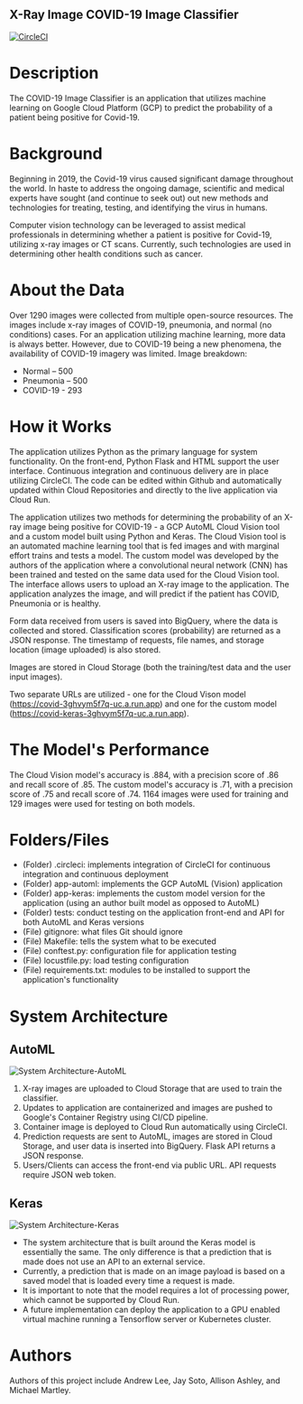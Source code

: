 ## X-Ray Image COVID-19 Image Classifier

[![CircleCI](https://circleci.com/gh/andrewlee8247/computer-vision-covid-19/tree/development.svg?style=svg)](https://circleci.com/gh/andrewlee8247/computer-vision-covid-19/tree/development)

# Description

The COVID-19 Image Classifier is an application that utilizes machine learning 
on Google Cloud Platform (GCP) to predict the probability of a patient being positive for Covid-19. 

# Background

Beginning in 2019, the Covid-19 virus caused significant damage throughout the 
world. In haste to address the ongoing damage, scientific and medical experts have sought (and continue to seek out)
out new methods and technologies for treating, testing, and identifying the virus in humans. 

Computer vision technology can be leveraged to assist medical professionals in 
determining whether a patient is positive for Covid-19, utilizing x-ray images or CT scans. Currently, such technologies 
are used in determining other health conditions such as cancer.

# About the Data

Over 1290 images were collected from multiple open-source resources. The images include
x-ray images of COVID-19, pneumonia, and normal (no conditions) cases. For an application
utilizing machine learning, more data is always better. However, due to COVID-19 being a
new phenomena, the availability of COVID-19 imagery was limited. 
Image breakdown:
 - Normal – 500
 - Pneumonia – 500
 - COVID-19 - 293

# How it Works

The application utilizes Python as the primary language for system functionality. On the front-end, Python Flask
and HTML support the user interface. Continuous integration and continuous delivery are in place utilizing CircleCI. The 
code can be edited within Github and automatically updated within Cloud Repositories and directly to the live application via Cloud Run. 

The application utilizes two methods for determining the probability of an 
X-ray image being positive for COVID-19 - a GCP AutoML Cloud Vision tool and a custom model built using Python and Keras. 
The Cloud Vision tool is an automated machine learning tool that is fed images and with marginal effort trains and tests a model. 
The custom model was developed by the authors of the application where a convolutional neural network (CNN) has been trained and tested
on the same data used for the Cloud Vision tool.
The interface allows users to upload an X-ray image to the application. The application analyzes the image, 
and will predict if the patient has COVID, Pneumonia or is healthy.

Form data received from users is saved into BigQuery, where the data is collected and stored. Classification
scores (probability) are returned as a JSON response. The timestamp of requests, file names, and storage location (image uploaded) is also stored.

Images are stored in Cloud Storage (both the training/test data and the user input images). 

Two separate URLs are utilized - one for the Cloud Vison model (https://covid-3ghvym5f7q-uc.a.run.app) and one for the 
custom model (https://covid-keras-3ghvym5f7q-uc.a.run.app).

# The Model's Performance

The Cloud Vision model's accuracy is .884, with a precision score of .86 and recall score of .85. 
The custom model's accuracy is .71, with a precision score of .75 and recall score of .74. 
1164 images were used for training and 129 images were used for testing on both models. 

# Folders/Files

 - (Folder) .circleci: implements integration of CircleCI for continuous integration and continuous deployment
 - (Folder) app-automl: implements the GCP AutoML (Vision) application
 - (Folder) app-keras: implements the custom model version for the application (using an author built model as opposed to AutoML)
 - (Folder) tests: conduct testing on the application front-end and API for both AutoML and Keras versions
 - (File) gitignore: what files Git should ignore
 - (File) Makefile: tells the system what to be executed
 - (File) conftest.py: configuration file for application testing 
 - (File) locustfile.py: load testing configuration
 - (File) requirements.txt: modules to be installed to support the application's functionality

# System Architecture

## AutoML
![System Architecture-AutoML](https://i.ibb.co/VH86Sbg/Computer-Vision-Architecture-COVID-19-2.png)
 1. X-ray images are uploaded to Cloud Storage that are used to train the classifier.
 2. Updates to application are containerized and images are pushed to Google's Container Registry using CI/CD pipeline.
 3. Container image is deployed to Cloud Run automatically using CircleCI.
 4. Prediction requests are sent to AutoML, images are stored in Cloud Storage, and user data is inserted into BigQuery. Flask API returns a JSON response.
 5. Users/Clients can access the front-end via public URL. API requests require JSON web token.
 
 ## Keras
![System Architecture-Keras](https://i.ibb.co/6RGKP91/Computer-Vision-Architecture-COVID-19-Keras.png)
 - The system architecture that is built around the Keras model is essentially the same. The only difference is that a prediction that is made does not use an API to an external service. 
 - Currently, a prediction that is made on an image payload is based on a saved model that is loaded every time a request is made.
 - It is important to note that the model requires a lot of processing power, which cannot be supported by Cloud Run.
 - A future implementation can deploy the application to a GPU enabled virtual machine running a Tensorflow server or Kubernetes cluster.
 
# Authors

Authors of this project include Andrew Lee, Jay Soto, Allison Ashley, and Michael Martley.
